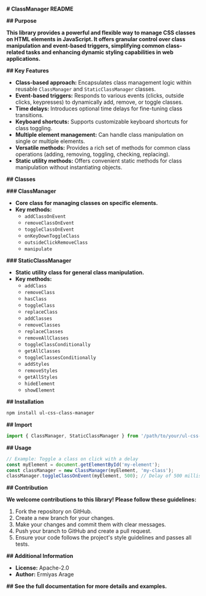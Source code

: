  **# ClassManager README**

**## Purpose**

**This library provides a powerful and flexible way to manage CSS classes on HTML elements in JavaScript. It offers granular control over class manipulation and event-based triggers, simplifying common class-related tasks and enhancing dynamic styling capabilities in web applications.**

**## Key Features**

- **Class-based approach:** Encapsulates class management logic within reusable `ClassManager` and `StaticClassManager` classes.
- **Event-based triggers:** Responds to various events (clicks, outside clicks, keypresses) to dynamically add, remove, or toggle classes.
- **Time delays:** Introduces optional time delays for fine-tuning class transitions.
- **Keyboard shortcuts:** Supports customizable keyboard shortcuts for class toggling.
- **Multiple element management:** Can handle class manipulation on single or multiple elements.
- **Versatile methods:** Provides a rich set of methods for common class operations (adding, removing, toggling, checking, replacing).
- **Static utility methods:** Offers convenient static methods for class manipulation without instantiating objects.

**## Classes**

**### ClassManager**

- **Core class for managing classes on specific elements.**
- **Key methods:**
    - `addClassOnEvent`
    - `removeClassOnEvent`
    - `toggleClassOnEvent`
    - `onKeyDownToggleClass`
    - `outsideClickRemoveClass`
    - `manipulate`

**### StaticClassManager**

- **Static utility class for general class manipulation.**
- **Key methods:**
    - `addClass`
    - `removeClass`
    - `hasClass`
    - `toggleClass`
    - `replaceClass`
    - `addClasses`
    - `removeClasses`
    - `replaceClasses`
    - `removeAllClasses`
    - `toggleClassConditionally`
    - `getAllClasses`
    - `toggleClassesConditionally`
    - `addStyles`
    - `removeStyles`
    - `getAllStyles`
    - `hideElement`
    - `showElement`

**## Installation**

```bash
npm install ul-css-class-manager
```

**## Import**

```javascript
import { ClassManager, StaticClassManager } from '/path/to/your/ul-css-class-manager/index.js';
```

**## Usage**

```javascript
// Example: Toggle a class on click with a delay
const myElement = document.getElementById('my-element');
const classManager = new ClassManager(myElement, 'my-class');
classManager.toggleClassOnEvent(myElement, 500); // Delay of 500 milliseconds
```

**## Contribution**

**We welcome contributions to this library! Please follow these guidelines:**

1. Fork the repository on GitHub.
2. Create a new branch for your changes.
3. Make your changes and commit them with clear messages.
4. Push your branch to GitHub and create a pull request.
5. Ensure your code follows the project's style guidelines and passes all tests.

**## Additional Information**

- **License:** Apache-2.0
- **Author:** Ermiyas Arage

**## See the full documentation for more details and examples.**
